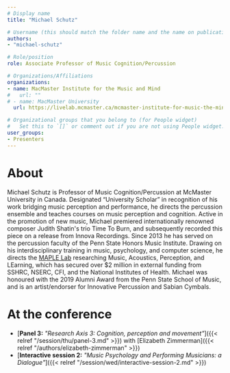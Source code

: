 ```yaml
---
# Display name
title: "Michael Schutz"

# Username (this should match the folder name and the name on publications)
authors:
- "michael-schutz"

# Role/position
role: Associate Professor of Music Cognition/Percussion

# Organizations/Affiliations
organizations: 
- name: MacMaster Institute for the Music and Mind
#   url: ""
# - name: MacMaster University
  url: https://livelab.mcmaster.ca/mcmaster-institute-for-music-the-mind-mimm/

# Organizational groups that you belong to (for People widget)
#   Set this to `[]` or comment out if you are not using People widget.
user_groups:
- Presenters
---
```


# About

Michael Schutz is Professor of Music Cognition/Percussion at McMaster University in Canada. Designated “University Scholar” in recognition of his work bridging music perception and performance, he directs the percussion ensemble and teaches courses on music perception and cognition. Active in the promotion of new music, Michael premiered internationally renowned composer Judith Shatin's trio Time To Burn, and subsequently recorded this piece on a release from Innova Recordings. Since 2013 he has served on the percussion faculty of the Penn State Honors Music Institute. Drawing on his interdisciplinary training in music, psychology, and computer science, he directs the [MAPLE Lab](www.maplelab.net) researching Music, Acoustics, Perception, and LEarning, which has secured over $2 million in external funding from SSHRC, NSERC, CFI, and the National Institutes of Health. Michael was honoured with the 2019 Alumni Award from the Penn State School of Music, and is an artist/endorser for Innovative Percussion and Sabian Cymbals. 

# At the conference

- [**Panel 3:** *"Research Axis 3: Cognition, perception and movement"*]({{< relref "/session/thu/panel-3.md" >}}) with [Elizabeth Zimmerman]({{< relref "/authors/elizabeth-zimmerman" >}})
- [**Interactive session 2:** *"Music Psychology and Performing Musicians: a Dialogue"*]({{< relref "/session/wed/interactive-session-2.md" >}})